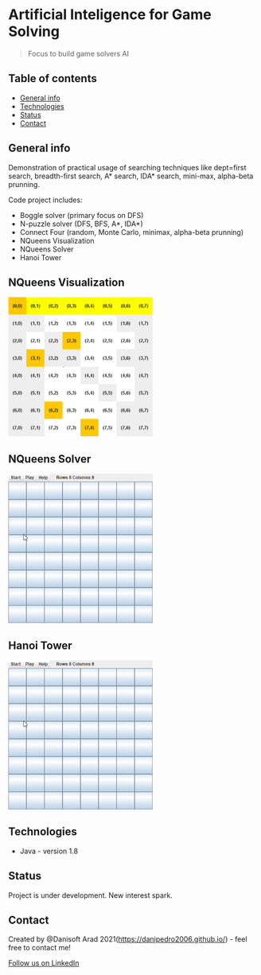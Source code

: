 # Artificial Inteligence for Game Solving
> Focus to build game solvers AI

## Table of contents
* [General info](#general-info)
* [Technologies](#technologies)
* [Status](#status)
* [Contact](#contact)

## General info
Demonstration of practical usage of searching techniques like dept=first search, breadth-first search, A* search, IDA* search, mini-max, alpha-beta prunning.

Code project includes:

- Boggle solver (primary focus on DFS)  
- N-puzzle solver (DFS, BFS, A*, IDA*)  
- Connect Four (random, Monte Carlo, minimax, alpha-beta prunning)  
- NQueens Visualization  
- NQueens Solver  
- Hanoi Tower

## NQueens Visualization  
<img src=https://github.com/danipedro2006/AI-game-solving/blob/master/NQuenns%20visualization/ckrkwtoLfY.gif width="290"  height="280">  

## NQueens Solver    
<img src=https://github.com/danipedro2006/AI-game-solving/blob/master/NQueensGUI/onfLrFBnvD.gif width="290"  height="300">

## Hanoi Tower    
<img src=https://github.com/danipedro2006/AI-game-solving/blob/master/NQueensGUI/onfLrFBnvD.gif width="290"  height="300">

## Technologies
* Java - version 1.8



## Status
Project is under development. New interest spark. 


## Contact
Created by @Danisoft Arad 2021(https://danipedro2006.github.io/) - feel free to contact me!  

[Follow us on LinkedIn](https://www.linkedin.com/in/daniel-pirvu/)